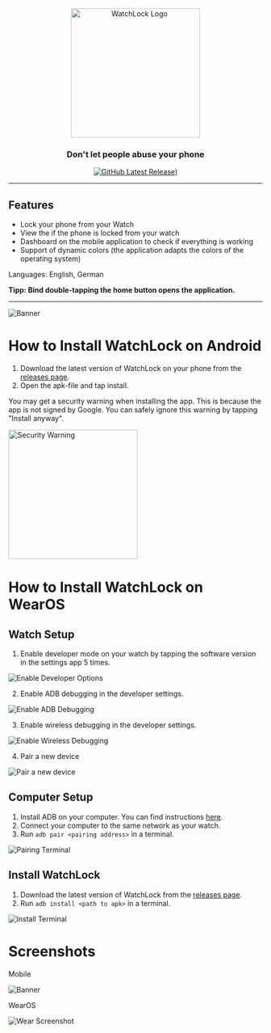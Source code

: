 <div id="logo" align="center">
  <a href="https://github.com/emilkrebs/WatchLock" target="_blank" rel="noopener noreferrer">
   <img width="256" alt="WatchLock Logo" src="./images/WatchLock.png">
 </a>
  <h3>
    Don't let people abuse your phone
  </h3>
</div>

<div id="badges" align="center">

[![GitHub Latest Release)](https://img.shields.io/github/v/release/emilkrebs/WatchLock?logo=github)](https://github.com/emilkrebs/WatchLock/releases/latest)

</div>
<hr>

## Features

- Lock your phone from your Watch
- View the if the phone is locked from your watch
- Dashboard on the mobile application to check if everything is working
- Support of dynamic colors (the application adapts the colors of the operating system)

Languages: English, German

**Tipp: Bind double-tapping the home button opens the application.**

---

![Banner](https://github.com/emilkrebs/WatchLock/assets/68400102/1435b089-955e-4b2b-a405-778caba8b72d)

# How to Install WatchLock on Android
1. Download the latest version of WatchLock on your phone from the [releases page](https://github.com/emilkrebs/WatchLock/releases/latest).
3. Open the apk-file and tap install.
   
You may get a security warning when installing the app. This is because the app is not signed by Google. You can safely ignore this warning by tapping "Install anyway".

 <img width="256" alt="Security Warning" src="./images/security_warning.jpg">

# How to Install WatchLock on WearOS

## Watch Setup
1. Enable developer mode on your watch by tapping the software version in the settings app 5 times.

![Enable Developer Options](./images/enable_developer_options.png)

2. Enable ADB debugging in the developer settings.

![Enable ADB Debugging](./images/enable_adb_debugging.png)

3. Enable wireless debugging in the developer settings.

![Enable Wireless Debugging](./images/enable_wireless_debugging.png)

4. Pair a new device

![Pair a new device](./images/pair_new_device.png)


## Computer Setup

1. Install ADB on your computer. You can find instructions [here](https://developer.android.com/tools/adb).
2. Connect your computer to the same network as your watch.
3. Run `adb pair <pairing address>` in a terminal.

![Pairing Terminal](./images/pairing_terminal.png)

## Install WatchLock 

1. Download the latest version of WatchLock from the [releases page](https://github.com/emilkrebs/WatchLock/releases/latest).
2. Run `adb install <path to apk>` in a terminal.

![Install Terminal](./images/installing_terminal.png)

# Screenshots

Mobile

![Banner](https://github.com/emilkrebs/WatchLock/assets/68400102/1435b089-955e-4b2b-a405-778caba8b72d)

WearOS

![Wear Screenshot](./images/watchlock_wear.png)

